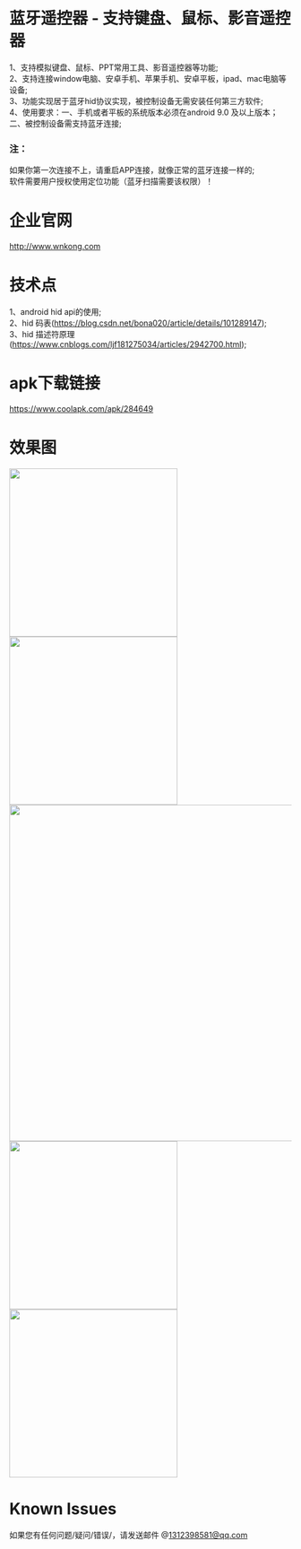 # 蓝牙遥控器 - 支持键盘、鼠标、影音遥控器

1、支持模拟键盘、鼠标、PPT常用工具、影音遥控器等功能;  
2、支持连接window电脑、安卓手机、苹果手机、安卓平板，ipad、mac电脑等设备;  
3、功能实现居于蓝牙hid协议实现，被控制设备无需安装任何第三方软件;  
4、使用要求：一、手机或者平板的系统版本必须在android 9.0 及以上版本；二、被控制设备需支持蓝牙连接;  

### 注：
如果你第一次连接不上，请重启APP连接，就像正常的蓝牙连接一样的;  
软件需要用户授权使用定位功能（蓝牙扫描需要该权限）！


# 企业官网

<a href="http://www.wnkong.com">http://www.wnkong.com</a>

# 技术点

1、android hid api的使用;  
2、hid 码表(<a href="https://blog.csdn.net/bona020/article/details/101289147">https://blog.csdn.net/bona020/article/details/101289147</a>);  
3、hid 描述符原理(<a href="https://www.cnblogs.com/ljf181275034/articles/2942700.html">https://www.cnblogs.com/ljf181275034/articles/2942700.html</a>);  


# apk下载链接

<a href="https://www.coolapk.com/apk/284649">https://www.coolapk.com/apk/284649</a>


# 效果图

 <img src="https://gitee.com/taohaili/HidRemote/raw/master/img1.jpg" width="300">
 <img src="https://gitee.com/taohaili/HidRemote/raw/master/img5.jpg" width="300">
 <img src="https://gitee.com/taohaili/HidRemote/raw/master/img2.jpg" width="600">
 <img src="https://gitee.com/taohaili/HidRemote/raw/master/img3.jpg" width="300">
 <img src="https://gitee.com/taohaili/HidRemote/raw/master/img4.jpg" width="300">


# Known Issues

如果您有任何问题/疑问/错误/，请发送邮件 @1312398581@qq.com
